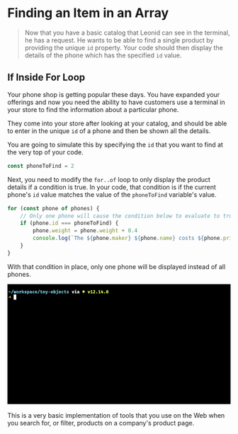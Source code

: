 # Finding an Item in an Array

> Now that you have a basic catalog that Leonid can see in the terminal, he has a request. He wants to be able to find a single product by providing the unique `id` property. Your code should then display the details of the phone which has the specified `id` value.

## If Inside For Loop

Your phone shop is getting popular these days. You have expanded your offerings and now you need the ability to have customers use a terminal in your store to find the information about a particular phone.

They come into your store after looking at your catalog, and should be able to enter in the unique `id` of a phone and then be shown all the details.

You are going to simulate this by specifying the `id` that you want to find at the very top of your code.

```js
const phoneToFind = 2
```

Next, you need to modify the `for..of` loop to only display the product details if a condition is true. In your code, that condition is if the current phone's `id` value matches the value of the `phoneToFind` variable's value.

```js
for (const phone of phones) {
    // Only one phone will cause the condition below to evaluate to true
    if (phone.id === phoneToFind) {
        phone.weight = phone.weight + 0.4
        console.log(`The ${phone.maker} ${phone.name} costs ${phone.price} dollars. It weighs ${phone.weight} grams.`)
    }
}
```

With that condition in place, only one phone will be displayed instead of all phones.

![](../../images/finding-single-phone.gif)

This is a very basic implementation of tools that you use on the Web when you search for, or filter, products on a company's product page.
